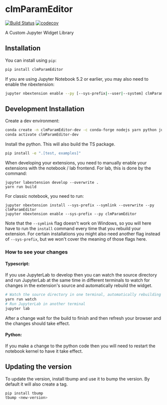 
# clmParamEditor

[![Build Status](https://travis-ci.org/myorg/clmParamEditor.svg?branch=master)](https://travis-ci.org/myorg/clmParamEditor)
[![codecov](https://codecov.io/gh/myorg/clmParamEditor/branch/master/graph/badge.svg)](https://codecov.io/gh/myorg/clmParamEditor)


A Custom Jupyter Widget Library

## Installation

You can install using `pip`:

```bash
pip install clmParamEditor
```

If you are using Jupyter Notebook 5.2 or earlier, you may also need to enable
the nbextension:
```bash
jupyter nbextension enable --py [--sys-prefix|--user|--system] clmParamEditor
```

## Development Installation

Create a dev environment:
```bash
conda create -n clmParamEditor-dev -c conda-forge nodejs yarn python jupyterlab
conda activate clmParamEditor-dev
```

Install the python. This will also build the TS package.
```bash
pip install -e ".[test, examples]"
```

When developing your extensions, you need to manually enable your extensions with the
notebook / lab frontend. For lab, this is done by the command:

```
jupyter labextension develop --overwrite .
yarn run build
```

For classic notebook, you need to run:

```
jupyter nbextension install --sys-prefix --symlink --overwrite --py clmParamEditor
jupyter nbextension enable --sys-prefix --py clmParamEditor
```

Note that the `--symlink` flag doesn't work on Windows, so you will here have to run
the `install` command every time that you rebuild your extension. For certain installations
you might also need another flag instead of `--sys-prefix`, but we won't cover the meaning
of those flags here.

### How to see your changes
#### Typescript:
If you use JupyterLab to develop then you can watch the source directory and run JupyterLab at the same time in different
terminals to watch for changes in the extension's source and automatically rebuild the widget.

```bash
# Watch the source directory in one terminal, automatically rebuilding when needed
yarn run watch
# Run JupyterLab in another terminal
jupyter lab
```

After a change wait for the build to finish and then refresh your browser and the changes should take effect.

#### Python:
If you make a change to the python code then you will need to restart the notebook kernel to have it take effect.

## Updating the version

To update the version, install tbump and use it to bump the version.
By default it will also create a tag.

```bash
pip install tbump
tbump <new-version>
```

